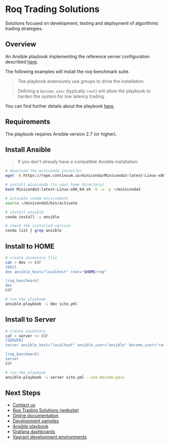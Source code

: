 # Roq Trading Solutions

Solutions focused on development, testing and deployment of
algorithmic trading strategies.


## Overview

An Ansible playbook implementing the reference server configuration described
[here](https://roq-trading.com/docs/introduction/overview/index.html).

The following examples will install the roq-benchmark suite.

> The playbook extensively use groups to drive the installation.

> Defining a `become_user` (typically `root`) will allow the playbook
> to harden the system for low latency trading.

You can find further details about the playbook [here](roles/README.md).


## Requirements

The playbook requires Ansible version 2.7 (or higher).


## Install Ansible

> If you don't already have a compatible Ansible installation.

```bash
# download the miniconda installer
wget -N https://repo.continuum.io/miniconda/Miniconda3-latest-Linux-x86_64.sh

# install miniconda (to your home directory)
bash Miniconda3-latest-Linux-x86_64.sh -b -u -p ~/miniconda3

# activate conda environment
source ~/miniconda3/bin/activate

# install ansible
conda install -y ansible

# check the installed version
conda list | grep ansible
```

## Install to HOME

```bash
# create inventory file
cat > dev << EOF
[DEV]
dev ansible_host="localhost" root="$HOME/roq"

[roq_benchmark]
dev
EOF

# run the playbook
ansible-playbook -i dev site.yml
```

## Install to Server

```bash
# create inventory
cat > server << EOF
[SERVER]
server ansible_host="localhost" ansible_user="ansible" become_user="root"

[roq_benchmark]
server
EOF

# run the playbook
ansible-playbook -i server site.yml --ask-become-pass
```

## Next Steps

* [Contact us](mailto:info@roq-trading.com)
* [Roq Trading Solutions (website)](https://roq-trading.com)
* [Online documentation](https://roq-trading.com/docs)
* [Development samples](https://github.com/roq-trading/roq-samples)
* [Ansible playbook](https://github.com/roq-trading/roq-ansible)
* [Grafana dashboards](https://github.com/roq-trading/roq-grafana)
* [Vagrant development environments](https://github.com/roq-trading/roq-vagrant)
